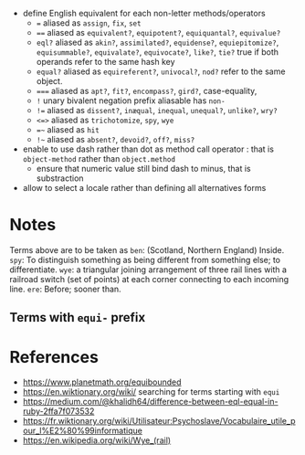 - define English equivalent for each non-letter methods/operators
  - `=` aliased as `assign`, `fix`, `set`
  - `==` aliased as `equivalent?`, `equipotent?`, `equiquantal?`, `equivalue?`
  - `eql?` aliased as `akin?`, `assimilated?`, `equidense?`, `equiepitomize?`,  `equisummable?`, `equivalate?`, `equivocate?`, `like?`, `tie?`
      true if both operands refer to the same hash key
  - `equal?` aliased as `equireferent?`, `univocal?`, `nod?`
      refer to the same object.
  - `===` aliased as `apt?`, `fit?`, `encompass?`, `gird?`,
      case-equality,
  - `!` unary bivalent negation prefix aliasable has `non-`
  - `!=` aliased as `dissent?`, `inæqual`, `inequal`, `unequal?`, `unlike?`, `wry?`
  - `<=>` aliased as `trichotomize`, `spy`, `wye`
  - `=~` aliased as `hit`
  - `!~` aliased as `absent?`, `devoid?`, `off?`, `miss?`
- enable to use dash rather than dot as method call operator :
  that is `object-method` rather than `object.method`
  - ensure that numeric value still bind dash to minus, that is substraction
- allow to select a locale rather than defining all alternatives forms

# Notes
Terms above are to be taken as
`ben`: (Scotland, Northern England) Inside.
`spy`: To distinguish something as being different from something else; to differentiate.
`wye`: a triangular joining arrangement of three rail lines with a railroad switch (set of points) at each corner connecting to each incoming line.
`ere`: Before; sooner than.

## Terms with `equi-` prefix

# References

- https://www.planetmath.org/equibounded
- https://en.wiktionary.org/wiki/ searching for terms starting with `equi`
- https://medium.com/@khalidh64/difference-between-eql-equal-in-ruby-2ffa7f073532
- https://fr.wiktionary.org/wiki/Utilisateur:Psychoslave/Vocabulaire_utile_pour_l%E2%80%99informatique
- https://en.wikipedia.org/wiki/Wye_(rail)
